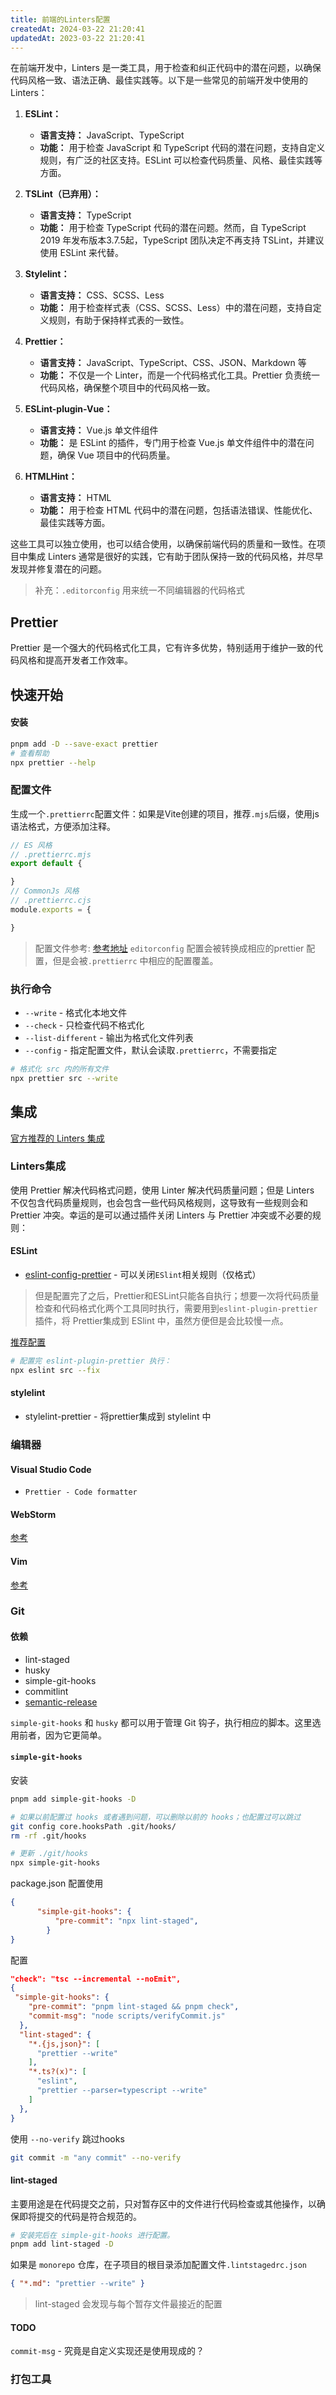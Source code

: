```yaml
---
title: 前端的Linters配置
createdAt: 2024-03-22 21:20:41
updatedAt: 2023-03-22 21:20:41
---
```




在前端开发中，Linters 是一类工具，用于检查和纠正代码中的潜在问题，以确保代码风格一致、语法正确、最佳实践等。以下是一些常见的前端开发中使用的 Linters：

1. **ESLint：**
    
    - **语言支持：** JavaScript、TypeScript
    - **功能：** 用于检查 JavaScript 和 TypeScript 代码的潜在问题，支持自定义规则，有广泛的社区支持。ESLint 可以检查代码质量、风格、最佳实践等方面。
2. **TSLint（已弃用）：**
    
    - **语言支持：** TypeScript
    - **功能：** 用于检查 TypeScript 代码的潜在问题。然而，自 TypeScript 2019 年发布版本3.7.5起，TypeScript 团队决定不再支持 TSLint，并建议使用 ESLint 来代替。
3. **Stylelint：**
    
    - **语言支持：** CSS、SCSS、Less
    - **功能：** 用于检查样式表（CSS、SCSS、Less）中的潜在问题，支持自定义规则，有助于保持样式表的一致性。
4. **Prettier：**
    
    - **语言支持：** JavaScript、TypeScript、CSS、JSON、Markdown 等
    - **功能：** 不仅是一个 Linter，而是一个代码格式化工具。Prettier 负责统一代码风格，确保整个项目中的代码风格一致。
5. **ESLint-plugin-Vue：**
    
    - **语言支持：** Vue.js 单文件组件
    - **功能：** 是 ESLint 的插件，专门用于检查 Vue.js 单文件组件中的潜在问题，确保 Vue 项目中的代码质量。
6. **HTMLHint：**
    
    - **语言支持：** HTML
    - **功能：** 用于检查 HTML 代码中的潜在问题，包括语法错误、性能优化、最佳实践等方面。

这些工具可以独立使用，也可以结合使用，以确保前端代码的质量和一致性。在项目中集成 Linters 通常是很好的实践，它有助于团队保持一致的代码风格，并尽早发现并修复潜在的问题。

> 补充：`.editorconfig` 用来统一不同编辑器的代码格式

## Prettier

Prettier 是一个强大的代码格式化工具，它有许多优势，特别适用于维护一致的代码风格和提高开发者工作效率。

## 快速开始

#### 安装

```bash
pnpm add -D --save-exact prettier
# 查看帮助
npx prettier --help 
```

### 配置文件

生成一个`.prettierrc`配置文件：如果是Vite创建的项目，推荐`.mjs`后缀，使用js语法格式，方便添加注释。

```js
// ES 风格
// .prettierrc.mjs 
export default {

}
// CommonJs 风格
// .prettierrc.cjs
module.exports = {

}
```

> 配置文件参考: [参考地址](https://json.schemastore.org/prettierrc)
> `editorconfig` 配置会被转换成相应的prettier 配置，但是会被`.prettierrc` 中相应的配置覆盖。
### 执行命令

- `--write` - 格式化本地文件
- `--check` - 只检查代码不格式化
- `--list-different` - 输出为格式化文件列表
- `--config` - 指定配置文件，默认会读取`.prettierrc`，不需要指定

```bash
# 格式化 src 内的所有文件
npx prettier src --write
```


## 集成

[官方推荐的 Linters 集成](https://prettier.io/docs/en/related-projects)
### Linters集成

使用 Prettier 解决代码格式问题，使用 Linter 解决代码质量问题；但是 Linters 不仅包含代码质量规则，也会包含一些代码风格规则，这导致有一些规则会和 Prettier 冲突。幸运的是可以通过插件关闭 Linters 与 Prettier 冲突或不必要的规则：

#### ESLint

-  [eslint-config-prettier](https://github.com/prettier/eslint-config-prettier) - 可以关闭`ESlint`相关规则（仅格式）

> 但是配置完了之后，Prettier和ESLint只能各自执行；想要一次将代码质量检查和代码格式化两个工具同时执行，需要用到`eslint-plugin-prettier`插件，将 Prettier集成到 ESlint 中，虽然方便但是会比较慢一点。


[推荐配置](https://github.com/prettier/eslint-plugin-prettier#recommended-configuration)

```bash
# 配置完 eslint-plugin-prettier 执行：
npx eslint src --fix
```

#### stylelint

- stylelint-prettier - 将prettier集成到 stylelint 中
### 编辑器

#### Visual Studio Code

- `Prettier - Code formatter`
#### WebStorm

[参考](https://prettier.io/docs/en/webstorm)
#### Vim

[参考](https://prettier.io/docs/en/vim)



### Git

#### 依赖 

- lint-staged
- husky
- simple-git-hooks
- commitlint
- [semantic-release](https://github.com/semantic-release/semantic-release)

`simple-git-hooks` 和 `husky` 都可以用于管理 Git 钩子，执行相应的脚本。这里选用前者，因为它更简单。


#### `simple-git-hooks`

安装

```bash
pnpm add simple-git-hooks -D

# 如果以前配置过 hooks 或者遇到问题，可以删除以前的 hooks；也配置过可以跳过
git config core.hooksPath .git/hooks/
rm -rf .git/hooks

# 更新 ./git/hooks
npx simple-git-hooks
```

package.json 配置使用

```json
{
	  "simple-git-hooks": {
	      "pre-commit": "npx lint-staged",
		}
}
```

配置

```json
"check": "tsc --incremental --noEmit",
{
 "simple-git-hooks": {
    "pre-commit": "pnpm lint-staged && pnpm check",
    "commit-msg": "node scripts/verifyCommit.js"
  },
  "lint-staged": {
    "*.{js,json}": [
      "prettier --write"
    ],
    "*.ts?(x)": [
      "eslint",
      "prettier --parser=typescript --write"
    ]
  },
}
```

使用 `--no-verify` 跳过hooks

```bash
git commit -m "any commit" --no-verify
```

#### lint-staged

主要用途是在代码提交之前，只对暂存区中的文件进行代码检查或其他操作，以确保即将提交的代码是符合规范的。

```bash
# 安装完后在 simple-git-hooks 进行配置。
pnpm add lint-staged -D

```

如果是 `monorepo` 仓库，在子项目的根目录添加配置文件`.lintstagedrc.json`

```json
{ "*.md": "prettier --write" }
```

> lint-staged 会发现与每个暂存文件最接近的配置


#### TODO

`commit-msg` - 究竟是自定义实现还是使用现成的？

### 打包工具




